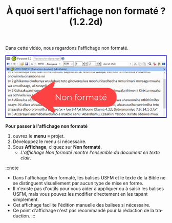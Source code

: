 ﻿---
lang: fr
title: À quoi sert l'affichage non formaté ? (1.2.2d)
---

Dans cette vidéo, nous regardons l'affichage non formaté.

![](../../media/41c16f71656dad10f10d03e0ae20c378.png)

**Pour passer à l'affichage non formaté**

1.  ouvrez le **menu** **≡** projet.
1.  Développez le menu si nécessaire.
1.  Sous **Affichage**, cliquez sur **Non formaté**.
     -  *L'affichage Non formaté montre l'ensemble du document en texte clair*.
    
:::note
-  Dans l'affichage Non formaté, les balises USFM et le texte de la Bible ne se distinguent visuellement par aucun type de mise en forme.
-  Il n'existe pas d'outils pour vous aider à appliquer ou à saisir les balises USFM, mais vous pouvez les modifier directement en les tapant simplement.
-  Cet affichage facilite l'édition manuelle des balises si nécessaire.
-  Ce point d'affichage n'est pas recommandé pour la rédaction de la traduction.
:::
